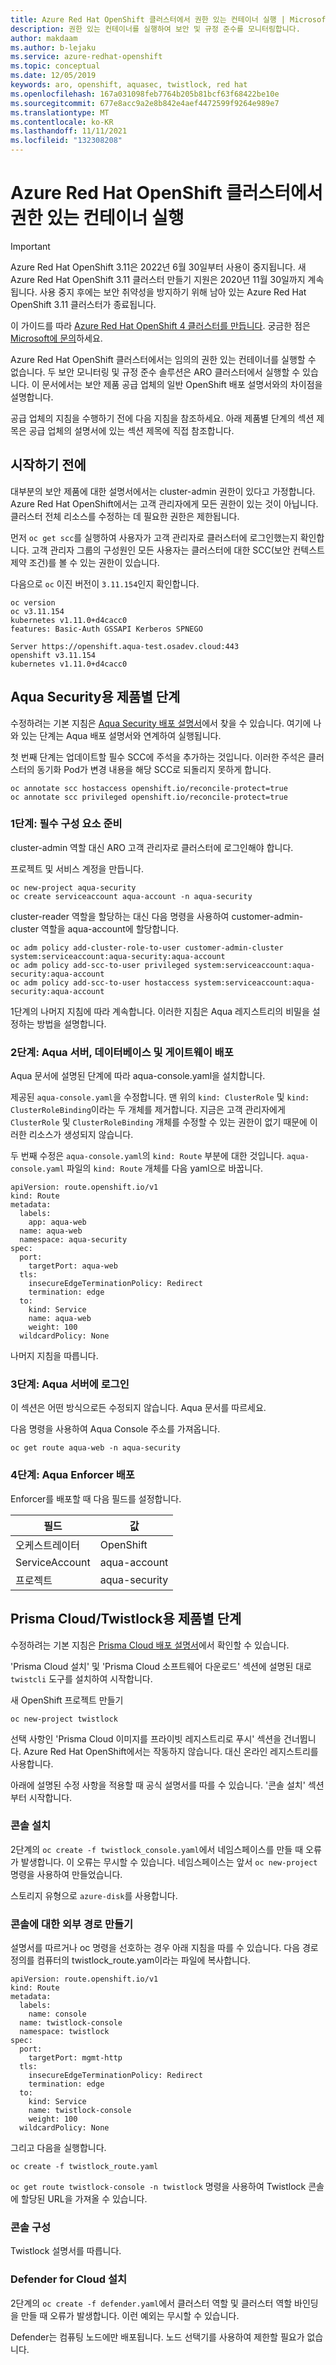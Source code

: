 ```yaml
---
title: Azure Red Hat OpenShift 클러스터에서 권한 있는 컨테이너 실행 | Microsoft Docs
description: 권한 있는 컨테이너를 실행하여 보안 및 규정 준수를 모니터링합니다.
author: makdaam
ms.author: b-lejaku
ms.service: azure-redhat-openshift
ms.topic: conceptual
ms.date: 12/05/2019
keywords: aro, openshift, aquasec, twistlock, red hat
ms.openlocfilehash: 167a031098feb7764b205b81bcf63f68422be10e
ms.sourcegitcommit: 677e8acc9a2e8b842e4aef4472599f9264e989e7
ms.translationtype: MT
ms.contentlocale: ko-KR
ms.lasthandoff: 11/11/2021
ms.locfileid: "132308208"
---
```

# <a name="run-privileged-containers-in-an-azure-red-hat-openshift-cluster"></a>Azure Red Hat OpenShift 클러스터에서 권한 있는 컨테이너 실행

> [!IMPORTANT]
> Azure Red Hat OpenShift 3.11은 2022년 6월 30일부터 사용이 중지됩니다. 새 Azure Red Hat OpenShift 3.11 클러스터 만들기 지원은 2020년 11월 30일까지 계속됩니다. 사용 중지 후에는 보안 취약성을 방지하기 위해 남아 있는 Azure Red Hat OpenShift 3.11 클러스터가 종료됩니다.
> 
> 이 가이드를 따라 [Azure Red Hat OpenShift 4 클러스터를 만듭니다](tutorial-create-cluster.md).
> 궁금한 점은 [Microsoft에 문의](mailto:arofeedback@microsoft.com)하세요.

Azure Red Hat OpenShift 클러스터에서는 임의의 권한 있는 컨테이너를 실행할 수 없습니다.
두 보안 모니터링 및 규정 준수 솔루션은 ARO 클러스터에서 실행할 수 있습니다.
이 문서에서는 보안 제품 공급 업체의 일반 OpenShift 배포 설명서와의 차이점을 설명합니다.


공급 업체의 지침을 수행하기 전에 다음 지침을 참조하세요.
아래 제품별 단계의 섹션 제목은 공급 업체의 설명서에 있는 섹션 제목에 직접 참조합니다.

## <a name="before-you-begin"></a>시작하기 전에

대부분의 보안 제품에 대한 설명서에서는 cluster-admin 권한이 있다고 가정합니다.
Azure Red Hat OpenShift에서는 고객 관리자에게 모든 권한이 있는 것이 아닙니다. 클러스터 전체 리소스를 수정하는 데 필요한 권한은 제한됩니다.

먼저 `oc get scc`를 실행하여 사용자가 고객 관리자로 클러스터에 로그인했는지 확인합니다. 고객 관리자 그룹의 구성원인 모든 사용자는 클러스터에 대한 SCC(보안 컨텍스트 제약 조건)를 볼 수 있는 권한이 있습니다.

다음으로 `oc` 이진 버전이 `3.11.154`인지 확인합니다.
```
oc version
oc v3.11.154
kubernetes v1.11.0+d4cacc0
features: Basic-Auth GSSAPI Kerberos SPNEGO

Server https://openshift.aqua-test.osadev.cloud:443
openshift v3.11.154
kubernetes v1.11.0+d4cacc0
```

## <a name="product-specific-steps-for-aqua-security"></a>Aqua Security용 제품별 단계
수정하려는 기본 지침은 [Aqua Security 배포 설명서](https://docs.aquasec.com/docs/openshift-red-hat)에서 찾을 수 있습니다. 여기에 나와 있는 단계는 Aqua 배포 설명서와 연계하여 실행됩니다.

첫 번째 단계는 업데이트할 필수 SCC에 주석을 추가하는 것입니다. 이러한 주석은 클러스터의 동기화 Pod가 변경 내용을 해당 SCC로 되돌리지 못하게 합니다.

```
oc annotate scc hostaccess openshift.io/reconcile-protect=true
oc annotate scc privileged openshift.io/reconcile-protect=true
```

### <a name="step-1-prepare-prerequisites"></a>1단계: 필수 구성 요소 준비
cluster-admin 역할 대신 ARO 고객 관리자로 클러스터에 로그인해야 합니다.

프로젝트 및 서비스 계정을 만듭니다.
```
oc new-project aqua-security
oc create serviceaccount aqua-account -n aqua-security
```

cluster-reader 역할을 할당하는 대신 다음 명령을 사용하여 customer-admin-cluster 역할을 aqua-account에 할당합니다.
```
oc adm policy add-cluster-role-to-user customer-admin-cluster system:serviceaccount:aqua-security:aqua-account
oc adm policy add-scc-to-user privileged system:serviceaccount:aqua-security:aqua-account
oc adm policy add-scc-to-user hostaccess system:serviceaccount:aqua-security:aqua-account
```

1단계의 나머지 지침에 따라 계속합니다.  이러한 지침은 Aqua 레지스트리의 비밀을 설정하는 방법을 설명합니다.

### <a name="step-2-deploy-the-aqua-server-database-and-gateway"></a>2단계: Aqua 서버, 데이터베이스 및 게이트웨이 배포
Aqua 문서에 설명된 단계에 따라 aqua-console.yaml을 설치합니다.

제공된 `aqua-console.yaml`을 수정합니다.  맨 위의 `kind: ClusterRole` 및 `kind: ClusterRoleBinding`이라는 두 개체를 제거합니다.  지금은 고객 관리자에게 `ClusterRole` 및 `ClusterRoleBinding` 개체를 수정할 수 있는 권한이 없기 때문에 이러한 리소스가 생성되지 않습니다.

두 번째 수정은 `aqua-console.yaml`의 `kind: Route` 부분에 대한 것입니다. `aqua-console.yaml` 파일의 `kind: Route` 개체를 다음 yaml으로 바꿉니다.
```
apiVersion: route.openshift.io/v1
kind: Route
metadata:
  labels:
    app: aqua-web
  name: aqua-web
  namespace: aqua-security
spec:
  port:
    targetPort: aqua-web
  tls:
    insecureEdgeTerminationPolicy: Redirect
    termination: edge
  to:
    kind: Service
    name: aqua-web
    weight: 100
  wildcardPolicy: None
```

나머지 지침을 따릅니다.

### <a name="step-3-login-to-the-aqua-server"></a>3단계: Aqua 서버에 로그인
이 섹션은 어떤 방식으로든 수정되지 않습니다.  Aqua 문서를 따르세요.

다음 명령을 사용하여 Aqua Console 주소를 가져옵니다.
```
oc get route aqua-web -n aqua-security
```

### <a name="step-4-deploy-aqua-enforcers"></a>4단계: Aqua Enforcer 배포
Enforcer를 배포할 때 다음 필드를 설정합니다.

| 필드          | 값         |
| -------------- | ------------- |
| 오케스트레이터   | OpenShift     |
| ServiceAccount | aqua-account  |
| 프로젝트        | aqua-security |

## <a name="product-specific-steps-for-prisma-cloud--twistlock"></a>Prisma Cloud/Twistlock용 제품별 단계

수정하려는 기본 지침은 [Prisma Cloud 배포 설명서](https://docs.paloaltonetworks.com/prisma/prisma-cloud/19-11/prisma-cloud-compute-edition-admin/install/install_openshift.html)에서 확인할 수 있습니다.

'Prisma Cloud 설치' 및 'Prisma Cloud 소프트웨어 다운로드' 섹션에 설명된 대로 `twistcli` 도구를 설치하여 시작합니다.

새 OpenShift 프로젝트 만들기
```
oc new-project twistlock
```

선택 사항인 'Prisma Cloud 이미지를 프라이빗 레지스트리로 푸시' 섹션을 건너뜁니다. Azure Red Hat OpenShift에서는 작동하지 않습니다. 대신 온라인 레지스트리를 사용합니다.

아래에 설명된 수정 사항을 적용할 때 공식 설명서를 따를 수 있습니다.
'콘솔 설치' 섹션부터 시작합니다.

### <a name="install-console"></a>콘솔 설치

2단계의 `oc create -f twistlock_console.yaml`에서 네임스페이스를 만들 때 오류가 발생합니다.
이 오류는 무시할 수 있습니다. 네임스페이스는 앞서 `oc new-project` 명령을 사용하여 만들었습니다.

스토리지 유형으로 `azure-disk`를 사용합니다.

### <a name="create-an-external-route-to-console"></a>콘솔에 대한 외부 경로 만들기

설명서를 따르거나 oc 명령을 선호하는 경우 아래 지침을 따를 수 있습니다.
다음 경로 정의를 컴퓨터의 twistlock_route.yam이라는 파일에 복사합니다.
```
apiVersion: route.openshift.io/v1
kind: Route
metadata:
  labels:
    name: console
  name: twistlock-console
  namespace: twistlock
spec:
  port:
    targetPort: mgmt-http
  tls:
    insecureEdgeTerminationPolicy: Redirect
    termination: edge
  to:
    kind: Service
    name: twistlock-console
    weight: 100
  wildcardPolicy: None
```
그리고 다음을 실행합니다.
```
oc create -f twistlock_route.yaml
```

`oc get route twistlock-console -n twistlock` 명령을 사용하여 Twistlock 콘솔에 할당된 URL을 가져올 수 있습니다.

### <a name="configure-console"></a>콘솔 구성

Twistlock 설명서를 따릅니다.

### <a name="install-defender-for-cloud"></a>Defender for Cloud 설치

2단계의 `oc create -f defender.yaml`에서 클러스터 역할 및 클러스터 역할 바인딩을 만들 때 오류가 발생합니다.
이런 예외는 무시할 수 있습니다.

Defender는 컴퓨팅 노드에만 배포됩니다. 노드 선택기를 사용하여 제한할 필요가 없습니다.
